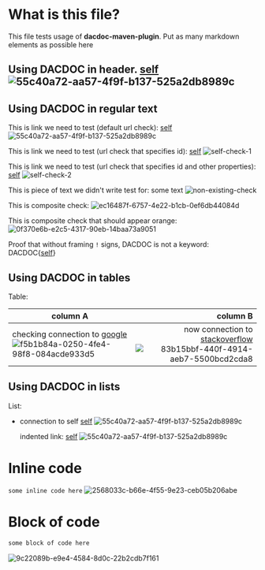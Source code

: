 # What is this file?
This file tests usage of **dacdoc-maven-plugin**. 
Put as many markdown elements as possible here

## Using DACDOC in header. [self](./README.md) ![55c40a72-aa57-4f9f-b137-525a2db8989c](dacdoc-resources/circle-red-12px.png "sample comment")

## Using DACDOC in regular text
This is link we need to test (default url check): [self](./README.md) ![55c40a72-aa57-4f9f-b137-525a2db8989c](dacdoc-resources/circle-red-12px.png "sample comment")

This is link we need to test (url check that specifies id): [self](./README.md) ![self-check-1](dacdoc-resources/circle-red-12px.png "sample comment")

This is link we need to test (url check that specifies id and other properties): [self](./README.md) ![self-check-2](dacdoc-resources/circle-red-12px.png "sample comment")

This is piece of text we didn't write test for: some text ![non-existing-check](dacdoc-resources/circle-grey-12px.png "sample comment")

This is composite check: ![ec16487f-6757-4e22-b1cb-0ef6db44084d](dacdoc-resources/circle-red-12px.png "sample comment")

This is composite check that should appear orange: ![0f370e6b-e2c5-4317-90eb-14baa73a9051](dacdoc-resources/circle-orange-12px.png "sample comment")

Proof that without framing `!` signs, DACDOC is not a keyword: DACDOC{[self](./README.md)}

## Using DACDOC in tables
Table:

| column A      | column B |
| ------------- | -----:|
| checking connection to [google](https://www.google.com) ![f5b1b84a-0250-4fe4-98f8-084acde933d5](dacdoc-resources/circle-red-12px.png "sample comment")      | now connection to [stackoverflow](https://stackoverflow.com) ![83b15bbf-440f-4914-aeb7-5500bcd2cda8](dacdoc-resources/circle-red-12px.png "sample comment") |

## Using DACDOC in lists
List:
* connection to self [self](./README.md) ![55c40a72-aa57-4f9f-b137-525a2db8989c](dacdoc-resources/circle-red-12px.png "sample comment")

  indented link: [self](./README.md) ![55c40a72-aa57-4f9f-b137-525a2db8989c](dacdoc-resources/circle-red-12px.png "sample comment")
    
# Inline code
`some inline code here` ![2568033c-b66e-4f55-9e23-ceb05b206abe](dacdoc-resources/circle-grey-12px.png "sample comment")


# Block of code

```java
some block of code here
```
 ![9c22089b-e9e4-4584-8d0c-22b2cdb7f161](dacdoc-resources/circle-grey-12px.png "sample comment")
